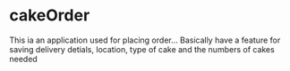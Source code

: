 # cakeOrder

This ia an application used for placing order... Basically have a feature for saving delivery detials, location, type of cake and the numbers of cakes needed
